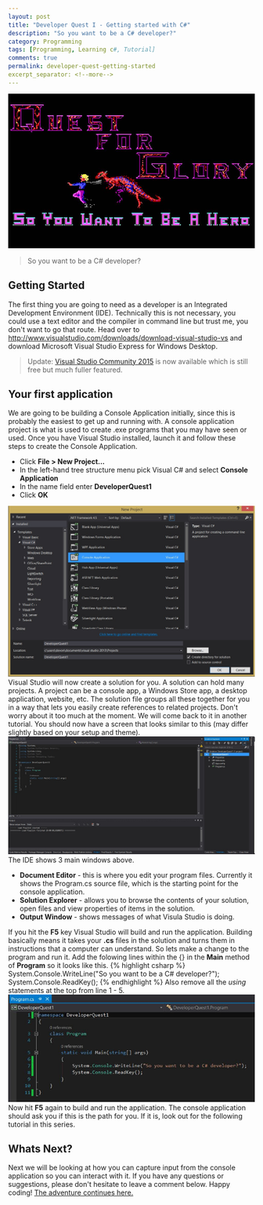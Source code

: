 ```yaml
---
layout: post
title: "Developer Quest I - Getting started with C#"
description: "So you want to be a C# developer?"
category: Programming
tags: [Programming, Learning c#, Tutorial]
comments: true
permalink: developer-quest-getting-started
excerpt_separator: <!--more-->
---
```

![hero running from monster](/images/posts/2014/quest-for-glory-i-so-you-want-to-be-a-hero-dos-title-73699.jpg)

> So you want to be a C# developer?

## Getting Started

The first thing you are going to need as a developer is an Integrated Development Environment (IDE). Technically this is not necessary, you could use a text editor and the compiler in command line but trust me, you don't want to go that route.
Head over to http://www.visualstudio.com/downloads/download-visual-studio-vs and download Microsoft Visual Studio Express for Windows Desktop.

> Update: [Visual Studio Community 2015](https://www.visualstudio.com/en-us/products/visual-studio-community-vs.aspx) is now available which is still free but much fuller featured.

<!--more-->

## Your first application
We are going to be building a Console Application initially, since this is probably the easiest to get up and running with.
A console application project is what is used to create .exe programs that you may have seen or used.
Once you have Visual Studio installed, launch it and follow these steps to create the Console Application.

* Click **File > New Project...**
* In the left-hand tree structure menu pick Visual C# and select **Console Application**
* In the name field enter **DeveloperQuest1**
* Click **OK**

![VS New Project Window](/images/posts/2014/new-project.jpg)
Visual Studio will now create a solution for you. A solution can hold many projects. A project can be a console app, a Windows Store app, a desktop application, website, etc. The solution file groups all these together for you in a way that lets you easily create references to related projects. Don't worry about it too much at the moment. We will come back to it in another tutorial.
You should now have a screen that looks similar to this (may differ slightly based on your setup and theme).
![new console application](/images/posts/2014/ide.jpg)
The IDE shows 3 main windows above.

* **Document Editor** - this is where you edit your program files. Currently it shows the Program.cs source file, which is the starting point for the console application.
* **Solution Explorer** - allows you to browse the contents of your solution, open files and view properties of items in the solution.
* **Output Window** - shows messages of what Visula Studio is doing.

If you hit the **F5** key Visual Studio will build and run the application. Building basically means it takes your **.cs** files in the solution and turns them in instructions that a computer can understand.
So lets make a change to the program and run it. Add the folowing lines within the {} in the **Main** method of **Program** so it looks like this.
{% highlight csharp %}
System.Console.WriteLine("So you want to be a C# developer?");
System.Console.ReadKey();
{% endhighlight %}
Also remove all the *using* statements at the top from line 1 - 5.
![added console writeline charp code](/images/posts/2014/code-change1.jpg)
Now hit **F5** again to build and run the application. The console application should ask you if this is the path for you. If it is, look out for the following tutorial in this series. 
## Whats Next?
Next we will be looking at how you can capture input from the console application so you can interact with it.
If you have any questions or suggestions, please don't hesitate to leave a comment below. Happy coding!
[The adventure continues here.](http://devonburriss.me/developer-quest-variables/)